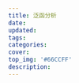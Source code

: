```yaml
---
title: 泛函分析
date: 
updated:
tags:
categories:
cover:
top_img: '#66CCFF'
description:
---
```


<!-- more -->

